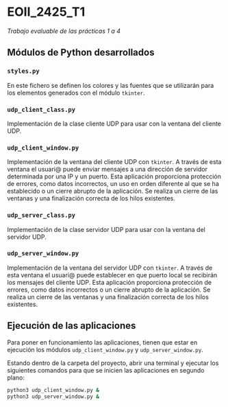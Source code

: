 # EOII_2425_T1
*Trabajo evaluable de las prácticas 1 a 4*

## Módulos de Python desarrollados

### ```styles.py```
En este fichero se definen los colores y las fuentes que se utilizarán para los elementos generados con el módulo ```tkinter```.

### ```udp_client_class.py```
Implementación de la clase cliente UDP para usar con la ventana del cliente UDP.

### ```udp_client_window.py```
Implementación de la ventana del cliente UDP con ```tkinter```. A través de esta ventana el usuari@ puede enviar mensajes a una dirección de servidor determinada por una IP y un puerto. Esta aplicación proporciona protección de errores, como datos incorrectos, un uso en orden diferente al que se ha establecido o un cierre abrupto de la aplicación. Se realiza un cierre de las ventanas y una finalización correcta de los hilos existentes.

### ```udp_server_class.py```
Implementación de la clase servidor UDP para usar con la ventana del servidor UDP.

### ```udp_server_window.py```
Implementación de la ventana del servidor UDP con ```tkinter```. A través de esta ventana el usuari@ puede establecer en que puerto local se recibirán los mensajes del cliente UDP. Esta aplicación proporciona protección de errores, como datos incorrectos o un cierre abrupto de la aplicación. Se realiza un cierre de las ventanas y una finalización correcta de los hilos existentes.

## Ejecución de las aplicaciones

Para poner en funcionamiento las aplicaciones, tienen que estar en ejecución los módulos ```udp_client_window.py``` y ```udp_server_window.py```.

Estando dentro de la carpeta del proyecto, abrir una terminal y ejecutar los siguientes comandos para que se inicien las aplicaciones en segundo plano:

```bash
python3 udp_client_window.py &
python3 udp_server_window.py &
```